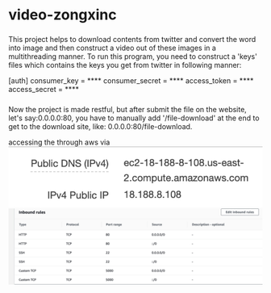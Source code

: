 # video-zongxinc

###
This project helps to download contents from twitter and convert the word into image and then construct a video out of these images in a multithreading manner. To run this program, you need to construct a 'keys' files which contains the keys you get from twitter in following manner:

[auth]
consumer_key = ****
consumer_secret = ****
access_token = ****
access_secret = ****

###
Now the project is made restful, but after submit the file on the website, let's say:0.0.0.0:80, you have to manually add '/file-download' at the end to get to the download site, like: 0.0.0.0:80/file-download.

accessing the through aws via 
![](myimage/ip.png)
![](myimage/security.png)
